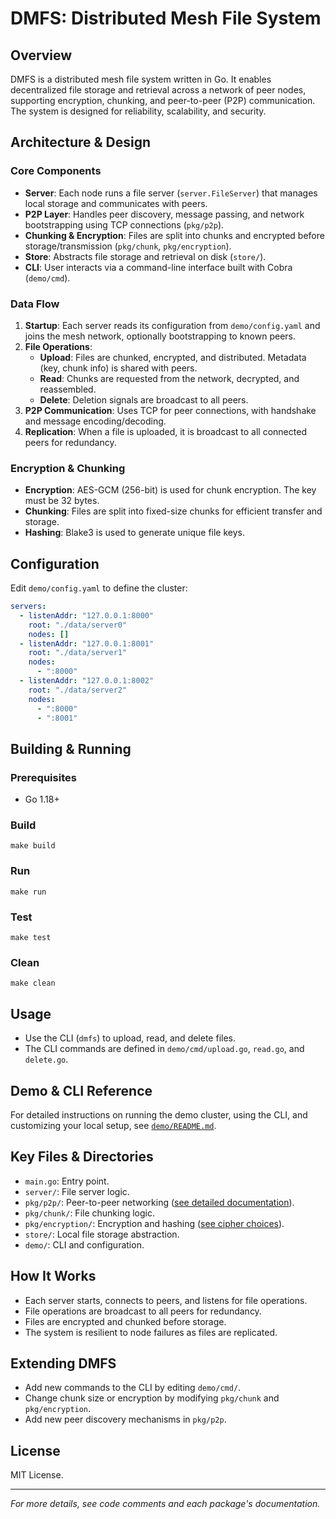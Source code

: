 # DMFS: Distributed Mesh File System

## Overview
DMFS is a distributed mesh file system written in Go. It enables decentralized file storage and retrieval across a network of peer nodes, supporting encryption, chunking, and peer-to-peer (P2P) communication. The system is designed for reliability, scalability, and security.

## Architecture & Design

### Core Components
- **Server**: Each node runs a file server (`server.FileServer`) that manages local storage and communicates with peers.
- **P2P Layer**: Handles peer discovery, message passing, and network bootstrapping using TCP connections (`pkg/p2p`).
- **Chunking & Encryption**: Files are split into chunks and encrypted before storage/transmission (`pkg/chunk`, `pkg/encryption`).
- **Store**: Abstracts file storage and retrieval on disk (`store/`).
- **CLI**: User interacts via a command-line interface built with Cobra (`demo/cmd`).

### Data Flow
1. **Startup**: Each server reads its configuration from `demo/config.yaml` and joins the mesh network, optionally bootstrapping to known peers.
2. **File Operations**:
   - **Upload**: Files are chunked, encrypted, and distributed. Metadata (key, chunk info) is shared with peers.
   - **Read**: Chunks are requested from the network, decrypted, and reassembled.
   - **Delete**: Deletion signals are broadcast to all peers.
3. **P2P Communication**: Uses TCP for peer connections, with handshake and message encoding/decoding.
4. **Replication**: When a file is uploaded, it is broadcast to all connected peers for redundancy.

### Encryption & Chunking
- **Encryption**: AES-GCM (256-bit) is used for chunk encryption. The key must be 32 bytes.
- **Chunking**: Files are split into fixed-size chunks for efficient transfer and storage.
- **Hashing**: Blake3 is used to generate unique file keys.

## Configuration
Edit `demo/config.yaml` to define the cluster:
```yaml
servers:
  - listenAddr: "127.0.0.1:8000"
    root: "./data/server0"
    nodes: []
  - listenAddr: "127.0.0.1:8001"
    root: "./data/server1"
    nodes:
      - ":8000"
  - listenAddr: "127.0.0.1:8002"
    root: "./data/server2"
    nodes:
      - ":8000"
      - ":8001"
```

## Building & Running

### Prerequisites
- Go 1.18+

### Build
```pwsh
make build
```

### Run
```pwsh
make run
```

### Test
```pwsh
make test
```

### Clean
```pwsh
make clean
```

## Usage
- Use the CLI (`dmfs`) to upload, read, and delete files.
- The CLI commands are defined in `demo/cmd/upload.go`, `read.go`, and `delete.go`.

## Demo & CLI Reference
For detailed instructions on running the demo cluster, using the CLI, and customizing your local setup, see [`demo/README.md`](demo/README.md).

## Key Files & Directories
- `main.go`: Entry point.
- `server/`: File server logic.
- `pkg/p2p/`: Peer-to-peer networking ([see detailed documentation](pkg/p2p/README.md)).
- `pkg/chunk/`: File chunking logic.
- `pkg/encryption/`: Encryption and hashing ([see cipher choices](pkg/encryption/cipherCoices.md)).
- `store/`: Local file storage abstraction.
- `demo/`: CLI and configuration.

## How It Works
- Each server starts, connects to peers, and listens for file operations.
- File operations are broadcast to all peers for redundancy.
- Files are encrypted and chunked before storage.
- The system is resilient to node failures as files are replicated.

## Extending DMFS
- Add new commands to the CLI by editing `demo/cmd/`.
- Change chunk size or encryption by modifying `pkg/chunk` and `pkg/encryption`.
- Add new peer discovery mechanisms in `pkg/p2p`.

## License
MIT License.

---
*For more details, see code comments and each package's documentation.*
